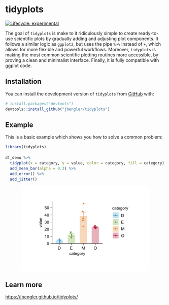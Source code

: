 
<!-- README.md is generated from README.Rmd. Please edit that file -->

# tidyplots

<!-- badges: start -->

[![Lifecycle:
experimental](https://img.shields.io/badge/lifecycle-experimental-orange.svg)](https://www.tidyverse.org/lifecycle/#experimental)
<!-- badges: end -->

The goal of `tidyplots` is make to it ridiculously simple to create
ready-to-use scientific plots by gradually adding and adjusting plot
components. It follows a similar logic as `ggplot2`, but uses the pipe
`%>%` instead of `+`, which allows for more flexible and powerful
workflows. Moreover, `tidyplots` is making the most common scientific
plotting routines more accessible, by proving a clean and minimalist
interface. Finally, it is fully compatible with ggplot code.

## Installation

You can install the development version of `tidyplots` from
[GitHub](https://github.com/) with:

``` r
# install.packages("devtools")
devtools::install_github("jbengler/tidyplots")
```

## Example

This is a basic example which shows you how to solve a common problem:

``` r
library(tidyplots)

df_demo %>% 
  tidyplot(x = category, y = value, color = category, fill = category) %>% 
  add_mean_bar(alpha = 0.3) %>% 
  add_error() %>% 
  add_jitter()
```

<img src="man/figures/README-example-1.png" width="80%" style="display: block; margin: auto;" />

## Learn more

<https://jbengler.github.io/tidyplots/>
